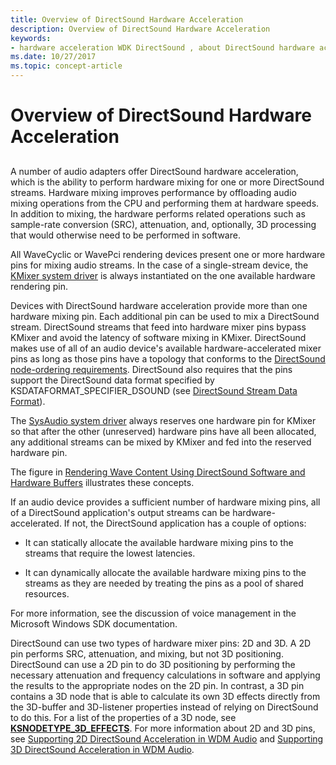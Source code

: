 ```yaml
---
title: Overview of DirectSound Hardware Acceleration
description: Overview of DirectSound Hardware Acceleration
keywords:
- hardware acceleration WDK DirectSound , about DirectSound hardware acceleration
ms.date: 10/27/2017
ms.topic: concept-article
---
```


# Overview of DirectSound Hardware Acceleration


## <span id="overview_of_directsound_hardware_acceleration"></span><span id="OVERVIEW_OF_DIRECTSOUND_HARDWARE_ACCELERATION"></span>


A number of audio adapters offer DirectSound hardware acceleration, which is the ability to perform hardware mixing for one or more DirectSound streams. Hardware mixing improves performance by offloading audio mixing operations from the CPU and performing them at hardware speeds. In addition to mixing, the hardware performs related operations such as sample-rate conversion (SRC), attenuation, and, optionally, 3D processing that would otherwise need to be performed in software.

All WaveCyclic or WavePci rendering devices present one or more hardware pins for mixing audio streams. In the case of a single-stream device, the [KMixer system driver](kernel-mode-wdm-audio-components.md#kmixer_system_driver) is always instantiated on the one available hardware rendering pin.

Devices with DirectSound hardware acceleration provide more than one hardware mixing pin. Each additional pin can be used to mix a DirectSound stream. DirectSound streams that feed into hardware mixer pins bypass KMixer and avoid the latency of software mixing in KMixer. DirectSound makes use of all of an audio device's available hardware-accelerated mixer pins as long as those pins have a topology that conforms to the [DirectSound node-ordering requirements](directsound-node-ordering-requirements.md). DirectSound also requires that the pins support the DirectSound data format specified by KSDATAFORMAT\_SPECIFIER\_DSOUND (see [DirectSound Stream Data Format](directsound-stream-data-format.md)).

The [SysAudio system driver](kernel-mode-wdm-audio-components.md#sysaudio_system_driver) always reserves one hardware pin for KMixer so that after the other (unreserved) hardware pins have all been allocated, any additional streams can be mixed by KMixer and fed into the reserved hardware pin.

The figure in [Rendering Wave Content Using DirectSound Software and Hardware Buffers](rendering-wave-content-using-directsound-software-and-hardware-buffers.md) illustrates these concepts.

If an audio device provides a sufficient number of hardware mixing pins, all of a DirectSound application's output streams can be hardware-accelerated. If not, the DirectSound application has a couple of options:

-   It can statically allocate the available hardware mixing pins to the streams that require the lowest latencies.

-   It can dynamically allocate the available hardware mixing pins to the streams as they are needed by treating the pins as a pool of shared resources.

For more information, see the discussion of voice management in the Microsoft Windows SDK documentation.

DirectSound can use two types of hardware mixer pins: 2D and 3D. A 2D pin performs SRC, attenuation, and mixing, but not 3D positioning. DirectSound can use a 2D pin to do 3D positioning by performing the necessary attenuation and frequency calculations in software and applying the results to the appropriate nodes on the 2D pin. In contrast, a 3D pin contains a 3D node that is able to calculate its own 3D effects directly from the 3D-buffer and 3D-listener properties instead of relying on DirectSound to do this. For a list of the properties of a 3D node, see [**KSNODETYPE\_3D\_EFFECTS**](./ksnodetype-3d-effects.md). For more information about 2D and 3D pins, see [Supporting 2D DirectSound Acceleration in WDM Audio](supporting-2d-directsound-acceleration-in-wdm-audio.md) and [Supporting 3D DirectSound Acceleration in WDM Audio](supporting-3d-directsound-acceleration-in-wdm-audio.md).

